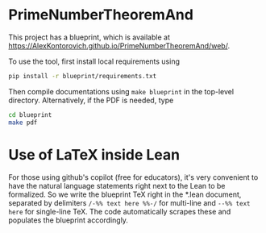 # PrimeNumberTheoremAnd

This project has a blueprint, which is available at <https://AlexKontorovich.github.io/PrimeNumberTheoremAnd/web/>.

To use the tool, first install local requirements using
```sh
pip install -r blueprint/requirements.txt
```

Then compile documentations using `make blueprint` in the top-level directory. Alternatively, if the PDF is needed, type
```sh
cd blueprint
make pdf
```

# Use of LaTeX inside Lean

For those using github's copilot (free for educators), it's very convenient to have the natural language statements
right next to the Lean to be formalized. So we write the blueprint TeX right in the *.lean document, separated by
delimiters `/-%% text here %%-/` for multi-line and `--%% text here` for single-line TeX. The code automatically
scrapes these and populates the blueprint accordingly.
